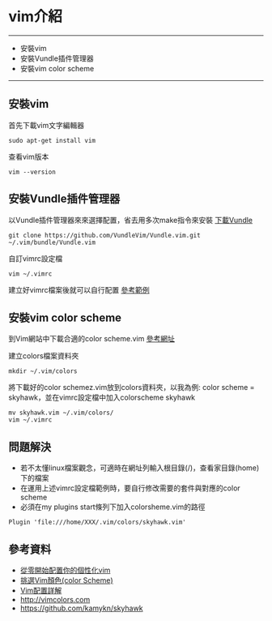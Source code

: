# vim介紹
-------------
- 安裝vim
- 安裝Vundle插件管理器
- 安裝vim color scheme
-------------
## 安裝vim
首先下載vim文字編輯器

```
sudo apt-get install vim
```
查看vim版本

```
vim --version
```

## 安裝Vundle插件管理器
以Vundle插件管理器來來選擇配置，省去用多次make指令來安裝
[下載Vundle](https://github.com/VundleVim/Vundle.vim)

```
git clone https://github.com/VundleVim/Vundle.vim.git ~/.vim/bundle/Vundle.vim
```

自訂vimrc設定檔

```
vim ~/.vimrc
```

建立好vimrc檔案後就可以自行配置
[參考範例](https://www.linuxidc.com/Linux/2017-09/147109.htm)


## 安裝vim color scheme

到Vim網站中下載合適的color scheme.vim
[參考網址](http://vimcolors.com)

建立colors檔案資料夾

```
mkdir ~/.vim/colors
```

將下載好的color schemez.vim放到colors資料夾，以我為例: color scheme = skyhawk，並在vimrc設定檔中加入colorscheme skyhawk

```
mv skyhawk.vim ~/.vim/colors/
vim ~/.vimrc
```

## 問題解決
- 若不太懂linux檔案觀念，可適時在網址列輸入根目錄(/)，查看家目錄(home)下的檔案
- 在運用上述vimrc設定檔範例時，要自行修改需要的套件與對應的color scheme
- 必須在my plugins start條列下加入colorsheme.vim的路徑

```
Plugin 'file:///home/XXX/.vim/colors/skyhawk.vim'
```

## 參考資料
- [從零開始配置你的個性化vim](https://saul-mirone.github.io/2017/06/20/vim-config/#vim-cha-jian-pei-zhi-bu-fen)
- [挑選Vim顏色(color Scheme)](https://blog.longwin.com.tw/2009/03/choose-vim-color-scheme-2009/)
- [Vim配置詳解](https://www.linuxidc.com/Linux/2017-09/147109.htm)
- <http://vimcolors.com>
- <https://github.com/kamykn/skyhawk>

